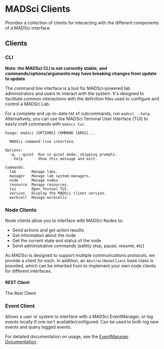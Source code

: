 # MADSci Clients

Provides a collection of clients for interacting with the different components of a MADSci interface.

## Clients

### CLI

**Note: the MADSci CLI is not currently stable, and commands/options/arguments may have breaking changes from update to update**

The command line interface is a tool for MADSci-powered lab administrators and users to interact with the system. It's designed to facilitate common interactions with the definition files used to configure and control a MADSci Lab.

For a complete and up-to-date list of subcommands, run `madsci --help`. Alternatively, you can use the MADSci Terminal User Interface (TUI) to easily craft commands with `madsci tui`.

```
Usage: madsci [OPTIONS] COMMAND [ARGS]...

  MADSci command line interface.

Options:
  -q, --quiet  Run in quiet mode, skipping prompts.
  --help       Show this message and exit.

Commands:
  lab       Manage labs.
  manager   Manage lab system managers.
  node      Manage nodes.
  resource  Manage resources.
  tui       Open Textual TUI.
  version   Display the MADSci client version.
  workcell  Manage workcells
```

### Node Clients

Node clients allow you to interface with MADSci Nodes to:

- Send actions and get action results
- Get information about the node
- Get the current state and status of the node
- Send administrative commands (safety stop, pause, resume, etc)

As MADSci is designed to support multiple communications protocols, we provide a client for each. In addition, an `AbstractNodeClient` base class is provided, which can be inherited from to implement your own node clients for different interfaces.

#### REST Client

The Rest Client

### Event Client

Allows a user or system to interface with a MADSci EventManager, or log events locally if one isn't available/configured. Can be used to both log new events and query logged events.

For detailed documentation on usage, see the [EventManager Documentation](../madsci_event_manager/README.md).
